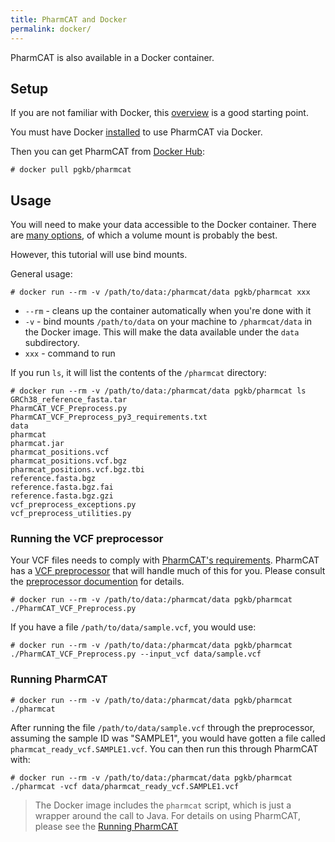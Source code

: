 ```yaml
---
title: PharmCAT and Docker
permalink: docker/
---
```


PharmCAT is also available in a Docker container.

## Setup

If you are not familiar with Docker, this [overview](https://docs.docker.com/get-started/overview/) is a good starting point.

You must have Docker [installed](https://docs.docker.com/get-docker/) to use PharmCAT via Docker.

Then you can get PharmCAT from [Docker Hub](https://hub.docker.com/repository/docker/pgkb/pharmcat):

```commandline
# docker pull pgkb/pharmcat
```

## Usage

You will need to make your data accessible to the Docker container.  There are [many options](https://docs.docker.com/storage/), of which a volume mount is probably the best.

However, this tutorial will use bind mounts.

General usage:

```commandline
# docker run --rm -v /path/to/data:/pharmcat/data pgkb/pharmcat xxx
```

* `--rm` - cleans up the container automatically when you're done with it
* `-v` - bind mounts `/path/to/data` on your machine to `/pharmcat/data` in the Docker image.  This will make the data available under the `data` subdirectory.
* `xxx` - command to run

If you run `ls`, it will list the contents of the `/pharmcat` directory: 

```commandline
# docker run --rm -v /path/to/data:/pharmcat/data pgkb/pharmcat ls
GRCh38_reference_fasta.tar
PharmCAT_VCF_Preprocess.py
PharmCAT_VCF_Preprocess_py3_requirements.txt
data
pharmcat
pharmcat.jar
pharmcat_positions.vcf
pharmcat_positions.vcf.bgz
pharmcat_positions.vcf.bgz.tbi
reference.fasta.bgz
reference.fasta.bgz.fai
reference.fasta.bgz.gzi
vcf_preprocess_exceptions.py
vcf_preprocess_utilities.py
```

### Running the VCF preprocessor

Your VCF files needs to comply with [PharmCAT's requirements](VCF-Requirements).  PharmCAT has a [VCF preprocessor](Preprocessing-VCF-Files-for-PharmCAT) that will handle much of this for you.  Please consult the [preprocessor documention](Preprocessing-VCF-Files-for-PharmCAT) for details.

```commandline
# docker run --rm -v /path/to/data:/pharmcat/data pgkb/pharmcat ./PharmCAT_VCF_Preprocess.py
```

If you have a file `/path/to/data/sample.vcf`, you would use:

```commandline
# docker run --rm -v /path/to/data:/pharmcat/data pgkb/pharmcat ./PharmCAT_VCF_Preprocess.py --input_vcf data/sample.vcf
```


### Running PharmCAT

```commandline
# docker run --rm -v /path/to/data:/pharmcat/data pgkb/pharmcat ./pharmcat
```

After running the file `/path/to/data/sample.vcf` through the preprocessor, assuming the sample ID was "SAMPLE1", you would have gotten a file called `pharmcat_ready_vcf.SAMPLE1.vcf`.  You can then run this through PharmCAT with:

```commandline
# docker run --rm -v /path/to/data:/pharmcat/data pgkb/pharmcat ./pharmcat -vcf data/pharmcat_ready_vcf.SAMPLE1.vcf
```


> The Docker image includes the `pharmcat` script, which is just a wrapper around the call to Java.
> For details on using PharmCAT, please see the [Running PharmCAT](Running-PharmCAT#running)
